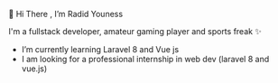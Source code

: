 👋 Hi There , I’m Radid Youness
                  
 I'm a fullstack developer, amateur gaming player and sports freak ✨

- I’m currently learning Laravel 8 and Vue js
- I am looking for a professional internship in web dev (laravel 8 and vue.js)

